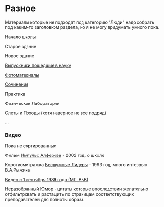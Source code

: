 <!--?title Разное -->

# Разное

Материалы которые не подходят под категорию "Люди" надо собрать под каким-то
заголовком раздела, но я не могу придумать умного пока.

Начало школы

Старое здание

Новое здание

[Выпускники пошедшие в науку](./scientists.html)

[Фотоматериалы](./photos.html)

[Сочинения](./compose/index.html)

Практика

Физическая Лаборатория

Слеты и Походы (хотя наверное не все подряд)

...

### Видео

Пока не сортированные

Фильм [Импульс Алферова](/other/videos/impulse.html) - 2002 год, о школе

Короткометражка [Бесшумные Лидеры](/other/videos/silent-leaders.html) - 1993 год,
много интервью В.А.Рыжика

[Видео с 1 сентября 1989 года (МГ, ВБВ)](/other/videos/5th-wheel-at-600-s-to-and-past-midnight.html)

[Неразобранный Юмор](/other/humor.html) - цитаты которые впоследствии желательно
отфильтровать и растащить по страницам соответствующих преподавателей для полноты образа.